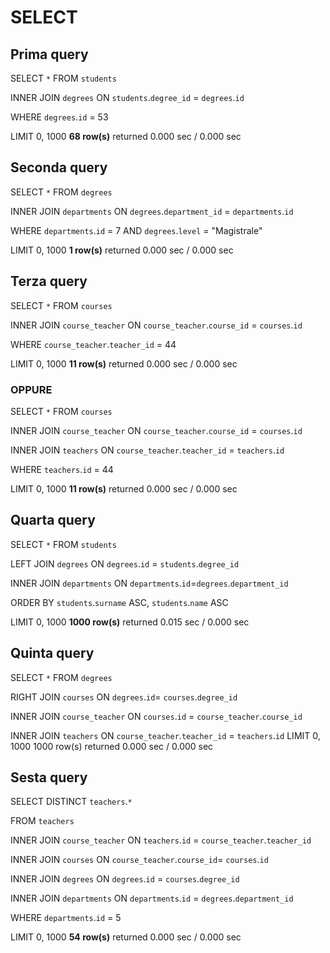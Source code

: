 # SELECT

## Prima query

SELECT `*`
FROM
`students`

INNER JOIN `degrees`
ON `students`.`degree_id` = `degrees`.`id`

WHERE `degrees`.`id` = 53

LIMIT 0, 1000 **68 row(s)** returned 0.000 sec / 0.000 sec

## Seconda query

SELECT `*`
FROM
`degrees`

INNER JOIN `departments`
ON `degrees`.`department_id` = `departments`.`id`

WHERE `departments`.`id` = 7 AND
`degrees`.`level` = "Magistrale"

LIMIT 0, 1000 **1 row(s)** returned 0.000 sec / 0.000 sec

## Terza query

SELECT `*`
FROM
`courses`

INNER JOIN `course_teacher`
ON `course_teacher`.`course_id` = `courses`.`id`

WHERE `course_teacher`.`teacher_id` = 44

LIMIT 0, 1000 **11 row(s)** returned 0.000 sec / 0.000 sec

### OPPURE

SELECT `*`
FROM
`courses`

INNER JOIN `course_teacher`
ON `course_teacher`.`course_id` = `courses`.`id`

INNER JOIN `teachers`
ON `course_teacher`.`teacher_id` = `teachers`.`id`

WHERE `teachers`.`id` = 44

LIMIT 0, 1000 **11 row(s)** returned 0.000 sec / 0.000 sec

## Quarta query

SELECT `*` FROM
`students`

LEFT JOIN `degrees`
ON `degrees`.`id` = `students`.`degree_id`

INNER JOIN `departments`
ON `departments`.`id`=`degrees`.`department_id`

ORDER BY `students`.`surname` ASC, `students`.`name` ASC

LIMIT 0, 1000 **1000 row(s)** returned 0.015 sec / 0.000 sec

## Quinta query

SELECT `*`
FROM
`degrees`

RIGHT JOIN `courses`
ON `degrees`.`id`= `courses`.`degree_id`

INNER JOIN `course_teacher`
ON `courses`.`id` = `course_teacher`.`course_id`

INNER JOIN `teachers`
ON `course_teacher`.`teacher_id` = `teachers`.`id`
LIMIT 0, 1000 1000 row(s) returned 0.000 sec / 0.000 sec

## Sesta query

SELECT DISTINCT `teachers`.`*`

FROM
`teachers`

INNER JOIN `course_teacher`
ON `teachers`.`id` = `course_teacher`.`teacher_id`

INNER JOIN `courses`
ON `course_teacher`.`course_id`= `courses`.`id`

INNER JOIN `degrees`
ON `degrees`.`id` = `courses`.`degree_id`

INNER JOIN `departments`
ON `departments`.`id` = `degrees`.`department_id`

WHERE `departments`.`id` = 5

LIMIT 0, 1000 **54 row(s)** returned 0.000 sec / 0.000 sec
